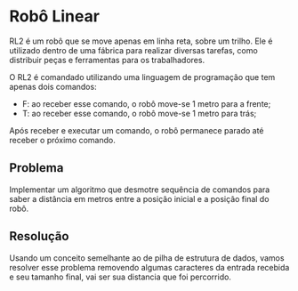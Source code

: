 # Robô Linear
RL2 é um robô que se move apenas em linha reta, sobre um trilho. Ele é utilizado dentro de uma
fábrica para realizar diversas tarefas, como distribuir peças e ferramentas para os trabalhadores.

O RL2 é comandado utilizando uma linguagem de programação que tem apenas dois comandos:

- F: ao receber esse comando, o robô move-se 1 metro para a frente;
- T: ao receber esse comando, o robô move-se 1 metro para trás;

Após receber e executar um comando, o robô permanece parado até receber o próximo comando.

## Problema 
Implementar um algoritmo que desmotre sequência de comandos para saber a distância em metros entre a posição inicial e a posição final do robô.

## Resolução

Usando um conceito semelhante ao de pilha de estrutura de dados, vamos resolver esse problema removendo algumas caracteres da entrada recebida e seu tamanho final, vai ser sua distancia que foi percorrido. 
